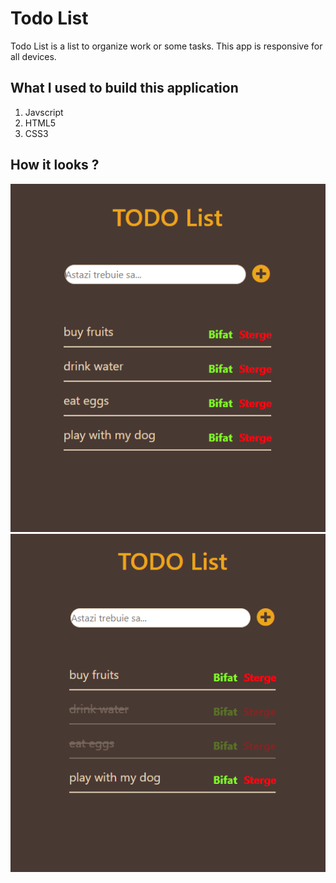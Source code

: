 # Todo List

Todo List is a list to organize work or some tasks. This app is responsive for all devices.

## What I used to build this application
1. Javscript
2. HTML5
3. CSS3
 
## How it looks ?
![Todo App 1](https://github.com/SinzianaZimbru/Todo-List/blob/main/t1.PNG?raw=true)
![Todo App 2](https://github.com/SinzianaZimbru/Todo-List/blob/main/t2.PNG)



